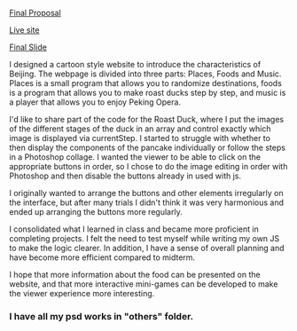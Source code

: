 [Final Proposal](https://docs.google.com/presentation/d/1DUPQrIzeAXWD2u3Jz-4E8zpPibdh-y-WMBqkoKzQaLU/edit?usp=sharing)

[Live site](https://evelyn11400.github.io/WebDev24Notes/Final/main/index.html)

[Final Slide](https://docs.google.com/presentation/d/1Lpaeq00s3PdQbB2Jd_HCgyQ5ukmmXzSl7f984b4g4hg/edit?usp=sharing)

I designed a cartoon style website to introduce the characteristics of Beijing. The webpage is divided into three parts: Places, Foods and Music. Places is a small program that allows you to randomize destinations, foods is a program that allows you to make roast ducks step by step, and music is a player that allows you to enjoy Peking Opera.

I'd like to share part of the code for the Roast Duck, where I put the images of the different stages of the duck in an array and control exactly which image is displayed via currentStep. I started to struggle with whether to then display the components of the pancake individually or follow the steps in a Photoshop collage. I wanted the viewer to be able to click on the appropriate buttons in order, so I chose to do the image editing in order with Photoshop and then disable the buttons already in used with js.

I originally wanted to arrange the buttons and other elements irregularly on the interface, but after many trials I didn't think it was very harmonious and ended up arranging the buttons more regularly.

I consolidated what I learned in class and became more proficient in completing projects. I felt the need to test myself while writing my own JS to make the logic clearer. In addition, I have a sense of overall planning and have become more efficient compared to midterm.

I hope that more information about the food can be presented on the website, and that more interactive mini-games can be developed to make the viewer experience more interesting.

### I have all my psd works in "others" folder.
